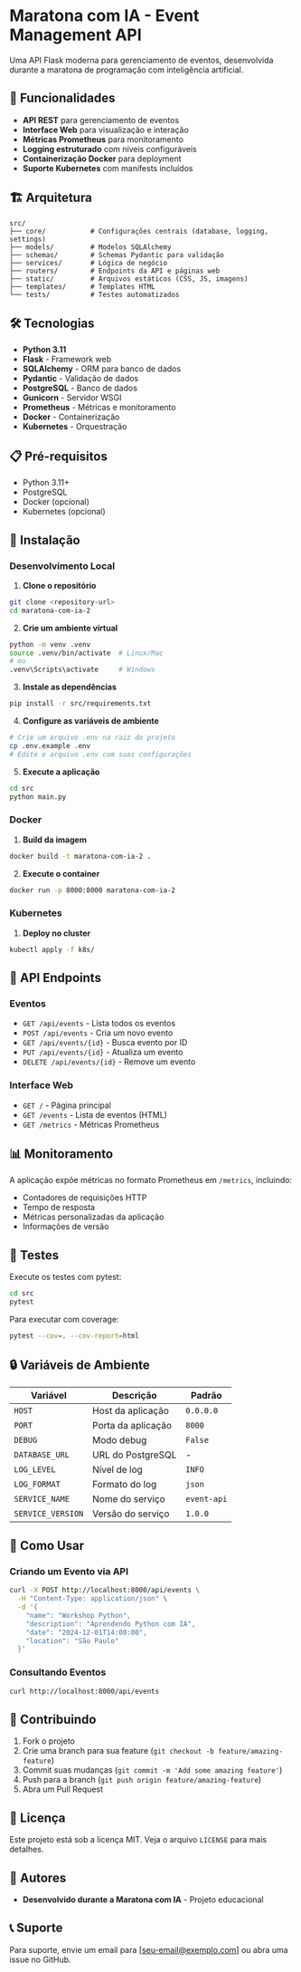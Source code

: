 # Maratona com IA - Event Management API

Uma API Flask moderna para gerenciamento de eventos, desenvolvida durante a maratona de programação com inteligência artificial.

## 🚀 Funcionalidades

- **API REST** para gerenciamento de eventos
- **Interface Web** para visualização e interação
- **Métricas Prometheus** para monitoramento
- **Logging estruturado** com níveis configuráveis
- **Containerização Docker** para deployment
- **Suporte Kubernetes** com manifests incluídos

## 🏗️ Arquitetura

```
src/
├── core/           # Configurações centrais (database, logging, settings)
├── models/         # Modelos SQLAlchemy
├── schemas/        # Schemas Pydantic para validação
├── services/       # Lógica de negócio
├── routers/        # Endpoints da API e páginas web
├── static/         # Arquivos estáticos (CSS, JS, imagens)
├── templates/      # Templates HTML
└── tests/          # Testes automatizados
```

## 🛠️ Tecnologias

- **Python 3.11**
- **Flask** - Framework web
- **SQLAlchemy** - ORM para banco de dados
- **Pydantic** - Validação de dados
- **PostgreSQL** - Banco de dados
- **Gunicorn** - Servidor WSGI
- **Prometheus** - Métricas e monitoramento
- **Docker** - Containerização
- **Kubernetes** - Orquestração

## 📋 Pré-requisitos

- Python 3.11+
- PostgreSQL
- Docker (opcional)
- Kubernetes (opcional)

## 🔧 Instalação

### Desenvolvimento Local

1. **Clone o repositório**
```bash
git clone <repository-url>
cd maratona-com-ia-2
```

2. **Crie um ambiente virtual**
```bash
python -m venv .venv
source .venv/bin/activate  # Linux/Mac
# ou
.venv\Scripts\activate     # Windows
```

3. **Instale as dependências**
```bash
pip install -r src/requirements.txt
```

4. **Configure as variáveis de ambiente**
```bash
# Crie um arquivo .env na raiz do projeto
cp .env.example .env
# Edite o arquivo .env com suas configurações
```

5. **Execute a aplicação**
```bash
cd src
python main.py
```

### Docker

1. **Build da imagem**
```bash
docker build -t maratona-com-ia-2 .
```

2. **Execute o container**
```bash
docker run -p 8000:8000 maratona-com-ia-2
```

### Kubernetes

1. **Deploy no cluster**
```bash
kubectl apply -f k8s/
```

## 🔌 API Endpoints

### Eventos
- `GET /api/events` - Lista todos os eventos
- `POST /api/events` - Cria um novo evento
- `GET /api/events/{id}` - Busca evento por ID
- `PUT /api/events/{id}` - Atualiza um evento
- `DELETE /api/events/{id}` - Remove um evento

### Interface Web
- `GET /` - Página principal
- `GET /events` - Lista de eventos (HTML)
- `GET /metrics` - Métricas Prometheus

## 📊 Monitoramento

A aplicação expõe métricas no formato Prometheus em `/metrics`, incluindo:
- Contadores de requisições HTTP
- Tempo de resposta
- Métricas personalizadas da aplicação
- Informações de versão

## 🧪 Testes

Execute os testes com pytest:

```bash
cd src
pytest
```

Para executar com coverage:
```bash
pytest --cov=. --cov-report=html
```

## 🔒 Variáveis de Ambiente

| Variável | Descrição | Padrão |
|----------|-----------|---------|
| `HOST` | Host da aplicação | `0.0.0.0` |
| `PORT` | Porta da aplicação | `8000` |
| `DEBUG` | Modo debug | `False` |
| `DATABASE_URL` | URL do PostgreSQL | - |
| `LOG_LEVEL` | Nível de log | `INFO` |
| `LOG_FORMAT` | Formato do log | `json` |
| `SERVICE_NAME` | Nome do serviço | `event-api` |
| `SERVICE_VERSION` | Versão do serviço | `1.0.0` |

## 📝 Como Usar

### Criando um Evento via API

```bash
curl -X POST http://localhost:8000/api/events \
  -H "Content-Type: application/json" \
  -d '{
    "name": "Workshop Python",
    "description": "Aprendendo Python com IA",
    "date": "2024-12-01T14:00:00",
    "location": "São Paulo"
  }'
```

### Consultando Eventos

```bash
curl http://localhost:8000/api/events
```

## 🤝 Contribuindo

1. Fork o projeto
2. Crie uma branch para sua feature (`git checkout -b feature/amazing-feature`)
3. Commit suas mudanças (`git commit -m 'Add some amazing feature'`)
4. Push para a branch (`git push origin feature/amazing-feature`)
5. Abra um Pull Request

## 📄 Licença

Este projeto está sob a licença MIT. Veja o arquivo `LICENSE` para mais detalhes.

## 👥 Autores

- **Desenvolvido durante a Maratona com IA** - Projeto educacional

## 📞 Suporte

Para suporte, envie um email para [seu-email@exemplo.com] ou abra uma issue no GitHub.